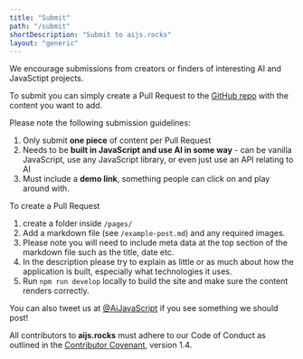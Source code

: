 ```yaml
---
title: "Submit"
path: "/submit"
shortDescription: "Submit to aijs.rocks"
layout: "generic"
---
```


We encourage submissions from creators or finders of
interesting AI and JavaSctipt projects.

To submit you can simply create a Pull Request to the [GitHub repo](https://github.com/aijavascript/aijs.rocks) with the content you want to add.

Please note the following submission guidelines:

1.  Only submit **one piece** of content per Pull Request
2.  Needs to be **built in JavaScript and use AI in some way** - can be vanilla JavaScript, use any JavaScript library, or even just use an API relating to AI
3.  Must include a **demo link**, something people can click on and play around with.

To create a Pull Request

1.  create a folder inside `/pages/`
2.  Add a markdown file (see `/example-post.md`) and any required images.
3.  Please note you will need to include meta data at the top section of the markdown file such as the title, date etc.
4.  In the description please try to explain as little or as much about how the application is built, especially what technologies it uses.
5.  Run `npm run develop` locally to build the site and make sure the content renders correctly.

You can also tweet us at [@AiJavaScript](https://twitter.com/AiJavaScript) if you see something we should post!

All contributors to **aijs.rocks** must adhere to our Code of Conduct as outlined in the [Contributor Covenant](https://www.contributor-covenant.org/version/1/4/code-of-conduct), version 1.4.
